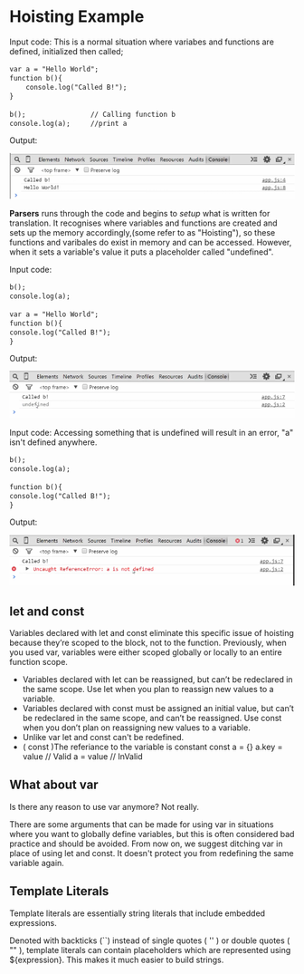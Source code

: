 # Hoisting Example

Input code: This is a normal situation where variabes and functions are defined, initialized then called;

    var a = "Hello World";
    function b(){
        console.log("Called B!");
    }

    b();                // Calling function b
    console.log(a);     //print a

Output:

![HoistingExample1Output](..\images\HoistingExample1Output.PNG)

**Parsers** runs through the code and begins to _setup_ what is written for translation. It recognises where variables and functions are created and sets up the memory accordingly,(some refer to as "Hoisting"), so these functions and varibales do exist in memory and can be accessed. However, when it sets a variable's value it puts a placeholder called "undefined".

Input code:

    b();
    console.log(a);

    var a = "Hello World";
    function b(){
    console.log("Called B!");
    }

Output:

![HoistingExample1Output](..\images\HoistingExample2Output.PNG)

Input code: Accessing something that is undefined will result in an error, "a" isn't defined anywhere.

    b();
    console.log(a);

    function b(){
    console.log("Called B!");
    }

Output:

![HoistingExample1Output](..\images\HoistingExample3Output.PNG)

## let and const

Variables declared with let and const eliminate this specific issue of hoisting because they’re scoped to the block, not to the function. Previously, when you used var, variables were either scoped globally or locally to an entire function scope.

- Variables declared with let can be reassigned, but can’t be redeclared in the same scope. Use let when you plan to reassign new values to a variable.
- Variables declared with const must be assigned an initial value, but can’t be redeclared in the same scope, and can’t be reassigned. Use const when you don’t plan on reassigning new values to a variable.
- Unlike var let and const can't be redefined.
- ( const )The referiance to the variable is constant
    const a = {}
    a.key = value // Valid
    a = value // InValid

## What about var

Is there any reason to use var anymore? Not really.

There are some arguments that can be made for using var in situations where you want to globally define variables, but this is often considered bad practice and should be avoided. From now on, we suggest ditching var in place of using let and const. It doesn't protect you from redefining the same variable again.

## Template Literals

Template literals are essentially string literals that include embedded expressions.

Denoted with backticks (``) instead of single quotes ( '' ) or double quotes ( "" ), template literals can contain placeholders which are represented using \${expression}. This makes it much easier to build strings.
